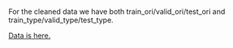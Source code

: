 For the cleaned data we have both train_ori/valid_ori/test_ori and train_type/valid_type/test_type.


[Data is here.](https://drive.google.com/drive/folders/18wG3xLSYYQItu07AcSJ-tYmagql69X3g?usp=sharing)
